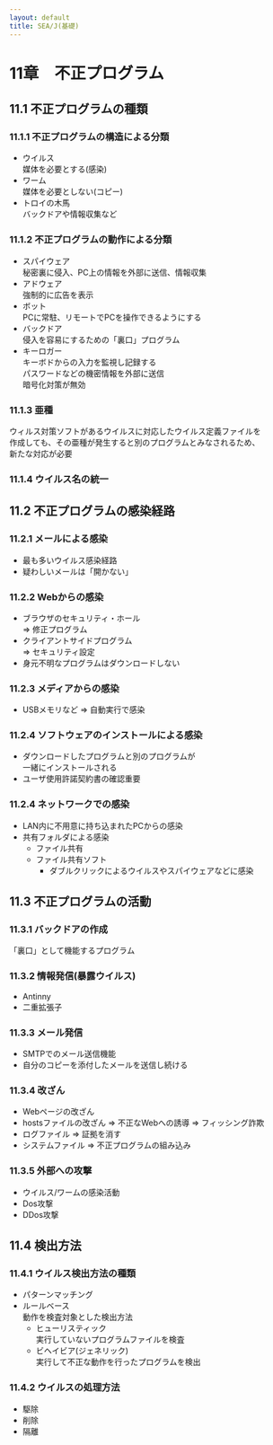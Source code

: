 ```yaml
---
layout: default
title: SEA/J(基礎) 
---
```


# 11章　不正プログラム

## 11.1 不正プログラムの種類

### 11.1.1 不正プログラムの構造による分類

* ウイルス<br />
媒体を必要とする(感染)
* ワーム<br />
媒体を必要としない(コピー)
* トロイの木馬<br />
バックドアや情報収集など

### 11.1.2 不正プログラムの動作による分類

* スパイウェア<br />
秘密裏に侵入、PC上の情報を外部に送信、情報収集
* アドウェア<br />
強制的に広告を表示
* ボット<br />
PCに常駐、リモートでPCを操作できるようにする
* バックドア<br />
侵入を容易にするための「裏口」プログラム
* キーロガー<br />
キーボドからの入力を監視し記録する<br />
パスワードなどの機密情報を外部に送信<br />
暗号化対策が無効

### 11.1.3 亜種

ウィルス対策ソフトがあるウイルスに対応したウイルス定義ファイルを<br />
作成しても、その亜種が発生すると別のプログラムとみなされるため、<br />
新たな対応が必要

### 11.1.4 ウイルス名の統一

## 11.2 不正プログラムの感染経路

### 11.2.1 メールによる感染

* 最も多いウイルス感染経路
* 疑わしいメールは「開かない」

### 11.2.2 Webからの感染

* ブラウザのセキュリティ・ホール<br  />
=> 修正プログラム
* クライアントサイドプログラム<br />
=> セキュリティ設定
* 身元不明なプログラムはダウンロードしない

### 11.2.3 メディアからの感染
* USBメモリなど => 自動実行で感染　

### 11.2.4 ソフトウェアのインストールによる感染
* ダウンロードしたプログラムと別のプログラムが<br />
一緒にインストールされる
* ユーザ使用許諾契約書の確認重要

### 11.2.4 ネットワークでの感染
* LAN内に不用意に持ち込まれたPCからの感染
* 共有フォルダによる感染
	* ファイル共有
	* ファイル共有ソフト
		* ダブルクリックによるウイルスやスパイウェアなどに感染

## 11.3 不正プログラムの活動
### 11.3.1 バックドアの作成
「裏口」として機能するプログラム

### 11.3.2 情報発信(暴露ウイルス)
* Antinny
* 二重拡張子

### 11.3.3 メール発信
* SMTPでのメール送信機能
* 自分のコピーを添付したメールを送信し続ける

### 11.3.4 改ざん
* Webページの改ざん
* hostsファイルの改ざん => 不正なWebへの誘導 => フィッシング詐欺
* ログファイル => 証拠を消す
* システムファイル => 不正プログラムの組み込み

### 11.3.5 外部への攻撃
* ウイルス/ワームの感染活動
* Dos攻撃
* DDos攻撃

## 11.4 検出方法
### 11.4.1 ウイルス検出方法の種類
* パターンマッチング
* ルールベース<br />
動作を検査対象とした検出方法
	* ヒューリスティック<br />
	実行していないプログラムファイルを検査
	* ビヘイビア(ジェネリック)<br />
	実行して不正な動作を行ったプログラムを検出

### 11.4.2 ウイルスの処理方法
* 駆除
* 削除
* 隔離
